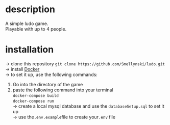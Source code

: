 # description

A simple ludo game. </br>
Playable with up to 4 people.

# installation

-> clone this repository `git clone https://github.com/Smellynski/ludo.git` </br>
-> install [Docker](https://www.docker.com/) </br>
-> to set it up, use the following commands: </br>

1.  Go into the directory of the game </br>
2.  paste the following command into your terminal </br>
    <code>docker-compose build</code> </br>
    <code>docker-compose run</code> </br>
    -> create a local mysql database and use the `databaseSetup.sql` to set it up</br>
    -> use the`.env.example`file to create your`.env` file
